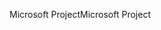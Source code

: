 <span data-ttu-id="dea65-101">Microsoft Project</span><span class="sxs-lookup"><span data-stu-id="dea65-101">Microsoft Project</span></span>